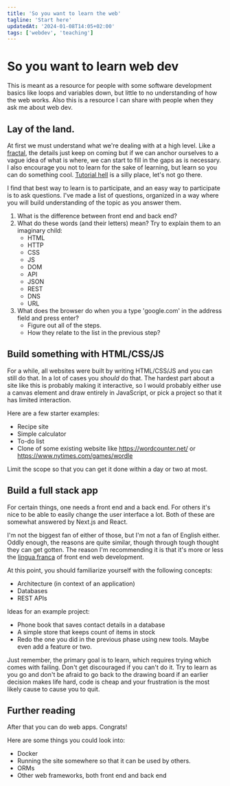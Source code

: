```yaml
---
title: 'So you want to learn the web'
tagline: 'Start here'
updatedAt: '2024-01-08T14:05+02:00'
tags: ['webdev', 'teaching']
---
```


# So you want to learn web dev

This is meant as a resource for people with some software development basics like
loops and variables down, but little to no understanding of how the web works.
Also this is a resource I can share with people when they ask me about web dev.

## Lay of the land.

At first we must understand what we're dealing with at a high level. Like a
[fractal](https://en.wikipedia.org/wiki/Fractal), the details just keep on coming
but if we can anchor ourselves to a vague idea of what is where, we can start to
fill in the gaps as is necessary. I also encourage you not to learn for the sake
of learning, but learn so you can do something cool.
[Tutorial hell](https://www.reddit.com/r/learnprogramming/comments/qrlx5m/what_exactly_is_tutorial_hell/)
is a silly place, let's not go there.

I find that best way to learn is to participate, and an easy way to participate
is to ask questions. I've made a list of questions, organized in a way where you will
build understanding of the topic as you answer them.

1. What is the difference between front end and back end?
2. What do these words (and their letters) mean? Try to explain them to an imaginary child:
   - HTML
   - HTTP
   - CSS
   - JS
   - DOM
   - API
   - JSON
   - REST
   - DNS
   - URL
3. What does the browser do when you a type 'google.com' in the address field and press enter?
   - Figure out all of the steps.
   - How they relate to the list in the previous step?

## Build something with HTML/CSS/JS

For a while, all websites were built by writing HTML/CSS/JS and you can still do that.
In a lot of cases you _should_ do that. The hardest part about a site like this is
probably making it interactive, so I would probably either use a canvas element
and draw entirely in JavaScript, or pick a project so that it has limited interaction.

Here are a few starter examples:

- Recipe site
- Simple calculator
- To-do list
- Clone of some existing website like https://wordcounter.net/ or https://www.nytimes.com/games/wordle

Limit the scope so that you can get it done within a day or two at most.

## Build a full stack app

For certain things, one needs a front end and a back end. For others it's nice to
be able to easily change the user interface a lot. Both of these are somewhat answered
by Next.js and React.

I'm not the biggest fan of either of those, but I'm not a fan of English either. Oddly
enough, the reasons are quite similar, though through tough thought they can get gotten.
The reason I'm recommending it is that it's more or less the [lingua franca](https://en.wikipedia.org/wiki/Lingua_franca)
of front end web development.

At this point, you should familiarize yourself with the following concepts:

- Architecture (in context of an application)
- Databases
- REST APIs

Ideas for an example project:

- Phone book that saves contact details in a database
- A simple store that keeps count of items in stock
- Redo the one you did in the previous phase using new tools. Maybe even add a feature or two.

Just remember, the primary goal is to learn, which requires trying which comes with failing.
Don't get discouraged if you can't do it. Try to learn as you go and don't be afraid to go
back to the drawing board if an earlier decision makes life hard, code is cheap and your
frustration is the most likely cause to cause you to quit.

## Further reading

After that you can do web apps. Congrats!

Here are some things you could look into:

- Docker
- Running the site somewhere so that it can be used by others.
- ORMs
- Other web frameworks, both front end and back end
